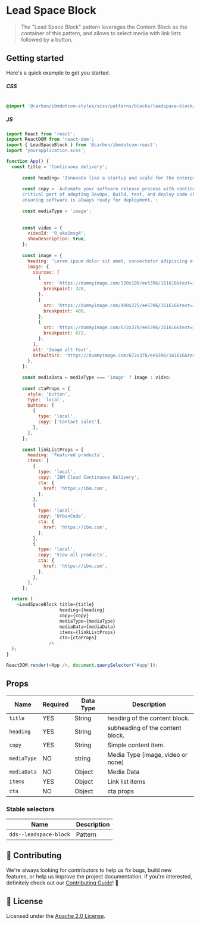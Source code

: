 # Lead Space Block

> The "Lead Space Block" pattern leverages the Content Block as the
> container of this pattern, and allows to select media with link lists 
> followed by a button.

## Getting started

Here's a quick example to get you started.

##### CSS

```css

@import '@carbon/ibmdotcom-styles/scss/patterns/blocks/leadspace-block/leadspace-block';
```

##### JS

```javascript
import React from 'react';
import ReactDOM from 'react-dom';
import { LeadSpaceBlock } from '@carbon/ibmdotcom-react';
import 'yourapplication.scss';

function App() {
  const title = 'Continuous delivery';
  
      const heading= 'Innovate like a startup and scale for the enterprise'
  
      const copy = `Automate your software release process with continuous delivery (CD)—the most 
      critical part of adopting DevOps. Build, test, and deploy code changes quickly, 
      ensuring software is always ready for deployment.`;
  
      const mediaType = 'image';
        
  
      const video = {
        videoId: '0_uka1msg4',
        showDescription: true,
      };
  
      const image = {
        heading: 'Lorem ipsum dolor sit amet, consectetur adipiscing elit.',
        image: {
          sources: [
            {
              src: 'https://dummyimage.com/320x180/ee5396/161616&text=16:9',
              breakpoint: 320,
            },
            {
              src: 'https://dummyimage.com/400x225/ee5396/161616&text=16:9',
              breakpoint: 400,
            },
            {
              src: 'https://dummyimage.com/672x378/ee5396/161616&text=16:9',
              breakpoint: 672,
            },
          ],
          alt: 'Image alt text',
          defaultSrc: 'https://dummyimage.com/672x378/ee5396/161616&text=16:9',
        },
      };
  
      const mediaData = mediaType === 'image' ? image : video;
      
      const ctaProps = {
        style: 'button',
        type: 'local',
        buttons: [
          {
            type: 'local',
            copy: ['Contact sales'],
          },
        ],
      };
 
      const linkListProps = {
        heading: 'Featured products',
        items: [
          {
            type: 'local',
            copy: 'IBM Cloud Continuous Delivery',
            cta: {
              href: 'https://ibm.com',
            },
          },
          {
            type: 'local',
            copy: 'UrbanCode',
            cta: {
              href: 'https://ibm.com',
            },
          },
          {
            type: 'local',
            copy: 'View all products',
            cta: {
              href: 'https://ibm.com',
            },
          },
        ],
      };

  return (
    <LeadSpaceBlock title={title} 
                    heading={heading}
                    copy={copy}
                    mediaType={mediaType}
                    mediaData={mediaData} 
                    items={linkListProps}
                    cta={ctaProps}
                />
  );
}

ReactDOM.render(<App />, document.querySelector('#app'));
```

## Props

| Name        | Required | Data Type | Description                       |
| ---------   | -------- | --------- | ----------------------------------|
| `title  `   | YES      | String    | heading of the content block.     |
| `heading`   | YES      | String    | subheading of the content block.  |
| `copy`      | YES      | String    | Simple content item.              |
| `mediaType` | NO       | string    | Media Type [image, video or none] |
| `mediaData` | NO       | Object    | Media Data                        |
| `items`     | YES      | Object    | Link list items                   |
| `cta`       | NO       | Object    | cta props                       |

### Stable selectors

| Name                             | Description |
| -------------------------------- | ----------- |
| `dds--leadspace-block`           | Pattern     |

## 🙌 Contributing

We're always looking for contributors to help us fix bugs, build new features,
or help us improve the project documentation. If you're interested, definitely
check out our
[Contributing Guide](https://github.com/carbon-design-system/ibm-dotcom-library/blob/master/.github/CONTRIBUTING.md)!
👀

## 📝 License

Licensed under the
[Apache 2.0 License](https://github.com/carbon-design-system/ibm-dotcom-library/blob/master/LICENSE).
